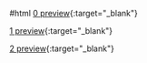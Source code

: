 #html
[0 preview](https://htmlpreview.github.io/?https://github.com/Dkazem91/AirBnB_clone/blob/master/web_static/0-index.html){:target="_blank"}

[1 preview](https://htmlpreview.github.io/?https://github.com/Dkazem91/AirBnB_clone/blob/master/web_static/1-index.html){:target="_blank"}

[2 preview](https://htmlpreview.github.io/?https://github.com/Dkazem91/AirBnB_clone/blob/master/web_static/2-index.html){:target="_blank"}